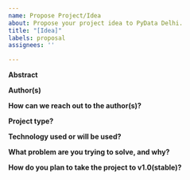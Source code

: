 ```yaml
---
name: Propose Project/Idea
about: Propose your project idea to PyData Delhi.
title: "[Idea]"
labels: proposal
assignees: ''

---
```


**Abstract**

**Author(s)**
<!-- 
If you are going to develop it, your name. 
If you are going to develop it in a team, the name of all the team members and their role. 
If you are proposing an idea, and not planning to create it, write "-".
--> 

**How can we reach out to the author(s)?** 
<!-- Your contact details | twitter, email or any other medium will work -->

**Project type?**
<!-- i.e. Library, tool etc -->
 
**Technology used or will be used?**
<!-- i.e. Python -->
 
**What problem are you trying to solve, and why?**
<!-- Please provide details on what problem does it solve, how big the problem it etc. -->

**How do you plan to take the project to v1.0(stable)?**
<!-- If you don't have intentions to create it on your own, you can leave it empty("-")
 If you have a plan for it, please provide details and also a timeline if possible.
 -->
